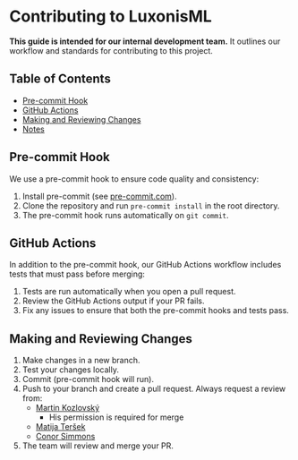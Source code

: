 # Contributing to LuxonisML

**This guide is intended for our internal development team.**
It outlines our workflow and standards for contributing to this project.

## Table of Contents

- [Pre-commit Hook](#pre-commit-hook)
- [GitHub Actions](#github-actions)
- [Making and Reviewing Changes](#making-and-reviewing-changes)
- [Notes](#notes)

## Pre-commit Hook

We use a pre-commit hook to ensure code quality and consistency:

1. Install pre-commit (see [pre-commit.com](https://pre-commit.com/#install)).
1. Clone the repository and run `pre-commit install` in the root directory.
1. The pre-commit hook runs automatically on `git commit`.

## GitHub Actions

In addition to the pre-commit hook, our GitHub Actions workflow includes tests that must pass before merging:

1. Tests are run automatically when you open a pull request.
1. Review the GitHub Actions output if your PR fails.
1. Fix any issues to ensure that both the pre-commit hooks and tests pass.

## Making and Reviewing Changes

1. Make changes in a new branch.
1. Test your changes locally.
1. Commit (pre-commit hook will run).
1. Push to your branch and create a pull request. Always request a review from:
   - [Martin Kozlovský](https://github.com/kozlov721)
     - His permission is required for merge
   - [Matija Teršek](https://github.com/tersekmatija)
   - [Conor Simmons](https://github.com/conorsim)
1. The team will review and merge your PR.
